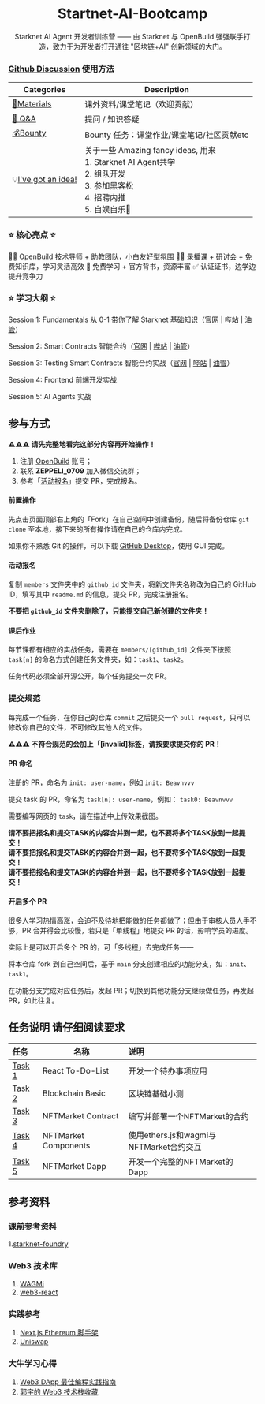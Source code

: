 

<div align="center">
    <h1>Startnet-AI-Bootcamp</h1>
    <p>Starknet AI Agent 开发者训练营 —— 由 Starknet 与 OpenBuild 强强联手打造，致力于为开发者打开通往 "区块链+AI" 创新领域的大门。
</p>
</div>


### [Github Discussion](https://github.com/openbuildxyz/Web3-Frontend-Bootcamp/discussions) 使用方法

| Categories         | Description                                                  |
| ------------------ | ------------------------------------------------------------ |
| [🍕Materials]( )         | 课外资料/课堂笔记（欢迎贡献）  |
| [🙏 Q&A]( )              | 提问 / 知识答疑   |
| [💰Bounty]( )   | Bounty 任务：课堂作业/课堂笔记/社区贡献etc|
| 💡[I've got an idea!]( )   | 关于一些 Amazing fancy ideas, 用来<br />1. Starknet AI Agent共学 <br />2. 组队开发<br />3. 参加黑客松<br />4. 招聘内推<br />5. 自娱自乐🎣<br /> |

### ⭐ 核心亮点 ⭐
🧙‍♂️ OpenBuild 技术导师 + 助教团队，小白友好型氛围
👩‍🏫 录播课 + 研讨会 + 免费知识库，学习灵活高效
🙌 免费学习 + 官方背书，资源丰富
✅ 认证证书，边学边提升竞争力

### ⭐ 学习大纲 ⭐

Session 1: Fundamentals 从 0-1 带你了解 Starknet 基础知识（[官网](https://openbuild.xyz/learn/challenges/2036589711/1716360050) | [哔站]() | [油管](https://www.youtube.com/watch?v=6T_NW733lbE)）

Session 2: Smart Contracts 智能合约（[官网](https://openbuild.xyz/learn/challenges/2036589711/1716360063) | [哔站]() | [油管](https://www.youtube.com/watch?v=sXKp87e30UE)）

Session 3: Testing Smart Contracts 智能合约实战（[官网](https://openbuild.xyz/learn/challenges/2063566106/1743337345) | [哔站]() | [油管](https://www.youtube.com/watch?v=_fafV7NXNhY)）

Session 4: Frontend 前端开发实战

Session 5: AI Agents 实战

## 参与方式

**⚠️⚠️⚠️ 请先完整地看完这部分内容再开始操作！**

1. 注册 [OpenBuild](https://openbuild.xyz) 账号；
2. 联系 **ZEPPELI_0709** 加入微信交流群；
3. 参考「[活动报名](#活动报名)」提交 PR，完成报名。

#### 前置操作

先点击页面顶部右上角的「Fork」在自己空间中创建备份，随后将备份仓库 `git clone` 至本地，接下来的所有操作请在自己的仓库内完成。

如果你不熟悉 Git 的操作，可以下载 [GitHub Desktop](https://desktop.github.com/)，使用 GUI 完成。

#### 活动报名

复制 `members` 文件夹中的 `github_id` 文件夹，将新文件夹名称改为自己的 GitHub ID，填写其中 `readme.md` 的信息，提交 PR，完成注册报名。

**不要把 `github_id` 文件夹删除了，只能提交自己新创建的文件夹！**

#### 课后作业

每节课都有相应的实战任务，需要在 `members/[github_id]` 文件夹下按照 `task[n]` 的命名方式创建任务文件夹，如：`task1`、`task2`。

任务代码必须全部开源公开，每个任务提交一次 PR。

### 提交规范

每完成一个任务，在你自己的仓库 `commit` 之后提交一个 `pull request`，只可以修改你自己的文件，不可修改其他人的文件。

**⚠️⚠️⚠️ 不符合规范的会加上「[invalid]标签，请按要求提交你的 PR！**

#### PR 命名

注册的 PR，命名为 `init: user-name`，例如 `init: Beavnvvv`

提交 task 的 PR，命名为 `task[n]: user-name`，例如： `task0: Beavnvvv`

需要编写网页的 `task`，请在描述中上传效果截图。

**请不要把报名和提交TASK的内容合并到一起，也不要将多个TASK放到一起提交！<br>请不要把报名和提交TASK的内容合并到一起，也不要将多个TASK放到一起提交！<br>请不要把报名和提交TASK的内容合并到一起，也不要将多个TASK放到一起提交！**

#### 开启多个 PR

很多人学习热情高涨，会迫不及待地把能做的任务都做了；但由于审核人员人手不够，PR 合并得会比较慢，若只是「单线程」地提交 PR 的话，影响学员的进度。

实际上是可以开启多个 PR 的，可「多线程」去完成任务——

将本仓库 fork 到自己空间后，基于 `main` 分支创建相应的功能分支，如：`init`、`task1`。

在功能分支完成对应任务后，发起 PR；切换到其他功能分支继续做任务，再发起 PR，如此往复。

## 任务说明 请仔细阅读要求

| 任务                                         | 名称         | 说明                     |
|:-------------------------------------------|------------|:-----------------------|
| [Task 1](task/01_React_To-Do-List.md)            | React To-Do-List | 开发一个待办事项应用            |
| [Task 2](task/02_Blockchain_Basic.md)            | Blockchain Basic | 区块链基础小测 |
| [Task 3](task/03_NFTMarket_Contract.md)              | NFTMarket Contract | 编写并部署一个NFTMarket的合约      |
| [Task 4](task/04_NFTMarket_Component.md)             | NFTMarket Components | 使用ethers.js和wagmi与NFTMarket合约交互         |
| [Task 5](task/05_NFTMarket_Dapp.md)             | NFTMarket Dapp  | 开发一个完整的NFTMarket的Dapp         |


## 参考资料

### 课前参考资料

1.[starknet-foundry](https://foundry-rs.github.io/starknet-foundry/)

### Web3 技术库

1. [WAGMi](https:///wagmi-xyz.vercel.app/)
2. [web3-react](https://github.com/Uniswap/web3-react)

### 实践参考

1. [Next.js Ethereum 脚手架](https://github.com/ChangoMan/nextjs-ethereum-starter)
2. [Uniswap](https://github.com/Uniswap/interface)

### 大牛学习心得

1. [Web3 DApp 最佳编程实践指南](https://guoyu.mirror.xyz/RD-xkpoxasAU7x5MIJmiCX4gll3Cs0pAd5iM258S1Ek)
2. [郭宇的 Web3 技术栈收藏](https://github.com/stars/guo-yu/lists/dapp-best-practice-stack)
